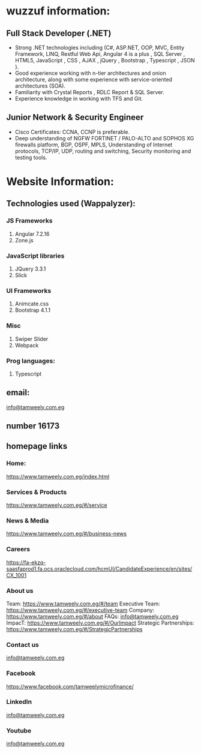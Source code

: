 # wuzzuf information:
## Full Stack Developer (.NET)
- Strong .NET technologies including (C#, ASP.NET, OOP, MVC, Entity Framework, LINQ, Restful Web Api, Angular 4 is a plus , SQL Server , HTML5, JavaScript , CSS , AJAX , jQuery , Bootstrap , Typescript , JSON ).
- Good experience working with n-tier architectures and onion architecture, along with some experience with service-oriented architectures (SOA).
- Familiarity with Crystal Reports , RDLC Report & SQL Server.
- Experience knowledge in working with TFS and Git.

## Junior Network & Security Engineer
- Cisco Certificates: CCNA, CCNP is preferable.
- Deep understanding of NGFW FORTINET / PALO-ALTO and SOPHOS XG firewalls platform,
BGP, OSPF, MPLS,
Understanding of Internet protocols, TCP/IP, UDP, routing and switching, Security monitoring and testing tools.

# Website Information:
## Technologies used (Wappalyzer):
### JS Frameworks
1. Angular 7.2.16
2. Zone.js
### JavaScript libraries
1. JQuery 3.3.1
2. Slick
### UI Frameworks
1. Animcate.css
2. Bootstrap 4.1.1
### Misc
1. Swiper Slider
2. Webpack
### Prog languages:
1. Typescript

## email:
info@tamweely.com.eg

## number 16173

## homepage links
### Home:
https://www.tamweely.com.eg/index.html

### Services & Products
https://www.tamweely.com.eg/#/service

### News & Media
https://www.tamweely.com.eg/#/business-news

### Careers
https://fa-ekzq-saasfaprod1.fa.ocs.oraclecloud.com/hcmUI/CandidateExperience/en/sites/CX_1001

### About us
Team: https://www.tamweely.com.eg/#/team
Executive Team: https://www.tamweely.com.eg/#/executive-team
Company: https://www.tamweely.com.eg/#/about
FAQs: info@tamweely.com.eg
ImpacT: https://www.tamweely.com.eg/#/OurImpact
Strategic Partnerships: https://www.tamweely.com.eg/#/StrategicPartnerships

### Contact us
info@tamweely.com.eg


### Facebook
https://www.facebook.com/tamweelymicrofinance/

### LinkedIn
info@tamweely.com.eg

### Youtube
info@tamweely.com.eg


